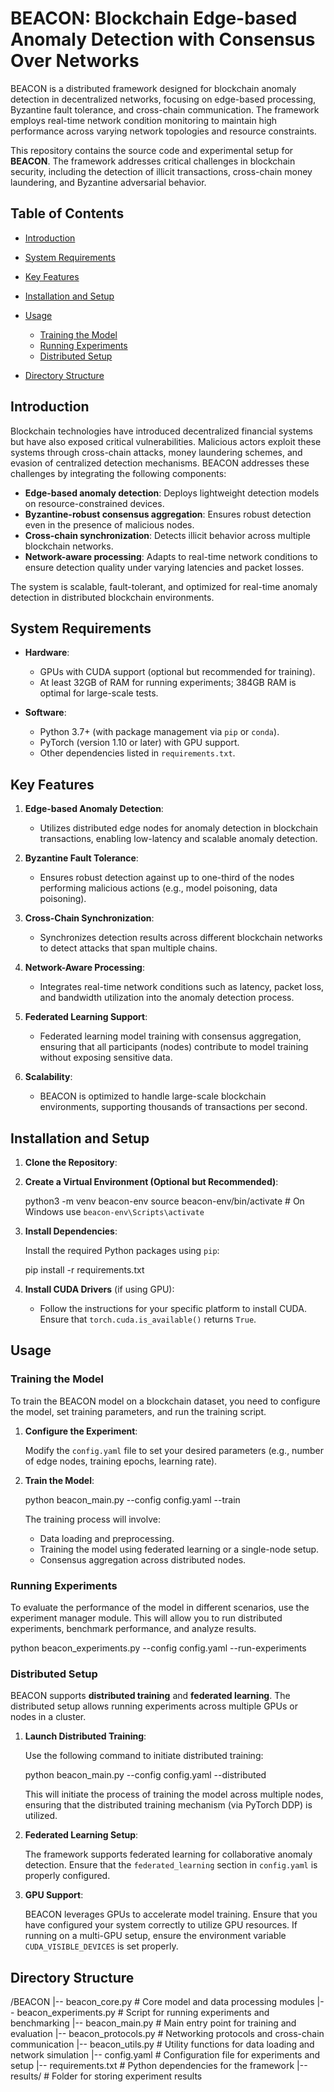 # BEACON: Blockchain Edge-based Anomaly Detection with Consensus Over Networks

BEACON is a distributed framework designed for blockchain anomaly detection in decentralized networks, focusing on edge-based processing, Byzantine fault tolerance, and cross-chain communication. The framework employs real-time network condition monitoring to maintain high performance across varying network topologies and resource constraints.

This repository contains the source code and experimental setup for **BEACON**. The framework addresses critical challenges in blockchain security, including the detection of illicit transactions, cross-chain money laundering, and Byzantine adversarial behavior.

## Table of Contents

* [Introduction](#introduction)
* [System Requirements](#system-requirements)
* [Key Features](#key-features)
* [Installation and Setup](#installation-and-setup)
* [Usage](#usage)

  * [Training the Model](#training-the-model)
  * [Running Experiments](#running-experiments)
  * [Distributed Setup](#distributed-setup)
* [Directory Structure](#directory-structure)

## Introduction

Blockchain technologies have introduced decentralized financial systems but have also exposed critical vulnerabilities. Malicious actors exploit these systems through cross-chain attacks, money laundering schemes, and evasion of centralized detection mechanisms. BEACON addresses these challenges by integrating the following components:

* **Edge-based anomaly detection**: Deploys lightweight detection models on resource-constrained devices.
* **Byzantine-robust consensus aggregation**: Ensures robust detection even in the presence of malicious nodes.
* **Cross-chain synchronization**: Detects illicit behavior across multiple blockchain networks.
* **Network-aware processing**: Adapts to real-time network conditions to ensure detection quality under varying latencies and packet losses.

The system is scalable, fault-tolerant, and optimized for real-time anomaly detection in distributed blockchain environments.

## System Requirements

* **Hardware**:

  * GPUs with CUDA support (optional but recommended for training).
  * At least 32GB of RAM for running experiments; 384GB RAM is optimal for large-scale tests.
* **Software**:

  * Python 3.7+ (with package management via `pip` or `conda`).
  * PyTorch (version 1.10 or later) with GPU support.
  * Other dependencies listed in `requirements.txt`.

## Key Features

1. **Edge-based Anomaly Detection**:

   * Utilizes distributed edge nodes for anomaly detection in blockchain transactions, enabling low-latency and scalable anomaly detection.

2. **Byzantine Fault Tolerance**:

   * Ensures robust detection against up to one-third of the nodes performing malicious actions (e.g., model poisoning, data poisoning).

3. **Cross-Chain Synchronization**:

   * Synchronizes detection results across different blockchain networks to detect attacks that span multiple chains.

4. **Network-Aware Processing**:

   * Integrates real-time network conditions such as latency, packet loss, and bandwidth utilization into the anomaly detection process.

5. **Federated Learning Support**:

   * Federated learning model training with consensus aggregation, ensuring that all participants (nodes) contribute to model training without exposing sensitive data.

6. **Scalability**:

   * BEACON is optimized to handle large-scale blockchain environments, supporting thousands of transactions per second.

## Installation and Setup

1. **Clone the Repository**:

  

2. **Create a Virtual Environment (Optional but Recommended)**:

   
   python3 -m venv beacon-env
   source beacon-env/bin/activate  # On Windows use `beacon-env\Scripts\activate`
   

3. **Install Dependencies**:

   Install the required Python packages using `pip`:

  
   pip install -r requirements.txt
   

4. **Install CUDA Drivers** (if using GPU):

   * Follow the instructions for your specific platform to install CUDA. Ensure that `torch.cuda.is_available()` returns `True`.

## Usage

### Training the Model

To train the BEACON model on a blockchain dataset, you need to configure the model, set training parameters, and run the training script.

1. **Configure the Experiment**:

   Modify the `config.yaml` file to set your desired parameters (e.g., number of edge nodes, training epochs, learning rate).

2. **Train the Model**:

   
   python beacon_main.py --config config.yaml --train
   

   The training process will involve:

   * Data loading and preprocessing.
   * Training the model using federated learning or a single-node setup.
   * Consensus aggregation across distributed nodes.

### Running Experiments

To evaluate the performance of the model in different scenarios, use the experiment manager module. This will allow you to run distributed experiments, benchmark performance, and analyze results.

python beacon_experiments.py --config config.yaml --run-experiments


### Distributed Setup

BEACON supports **distributed training** and **federated learning**. The distributed setup allows running experiments across multiple GPUs or nodes in a cluster.

1. **Launch Distributed Training**:

   Use the following command to initiate distributed training:

 
   python beacon_main.py --config config.yaml --distributed
   

   This will initiate the process of training the model across multiple nodes, ensuring that the distributed training mechanism (via PyTorch DDP) is utilized.

2. **Federated Learning Setup**:

   The framework supports federated learning for collaborative anomaly detection. Ensure that the `federated_learning` section in `config.yaml` is properly configured.

3. **GPU Support**:

   BEACON leverages GPUs to accelerate model training. Ensure that you have configured your system correctly to utilize GPU resources. If running on a multi-GPU setup, ensure the environment variable `CUDA_VISIBLE_DEVICES` is set properly.

## Directory Structure

/BEACON
|-- beacon_core.py              # Core model and data processing modules
|-- beacon_experiments.py       # Script for running experiments and benchmarking
|-- beacon_main.py              # Main entry point for training and evaluation
|-- beacon_protocols.py         # Networking protocols and cross-chain communication
|-- beacon_utils.py             # Utility functions for data loading and network simulation
|-- config.yaml                 # Configuration file for experiments and setup
|-- requirements.txt            # Python dependencies for the framework
|-- results/                    # Folder for storing experiment results
